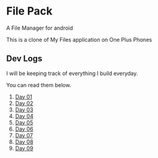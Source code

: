 # File Pack

A File Manager for android

This is a clone of My Files application on One Plus Phones

## Dev Logs

I will be keeping track of everything I build everyday.

You can read them below.

1. [Day 01](docs/dev_log_01.md)
2. [Day 02](docs/dev_log_02.md)
3. [Day 03](docs/dev_log_03.md)
4. [Day 04](docs/dev_log_04.md)
5. [Day 05](docs/dev_log_05.md)
6. [Day 06](docs/dev_log_06.md)
7. [Day 07](docs/dev_log_07.md)
8. [Day 08](docs/dev_log_08.md)
9. [Day 09](docs/dev_log_09.md)